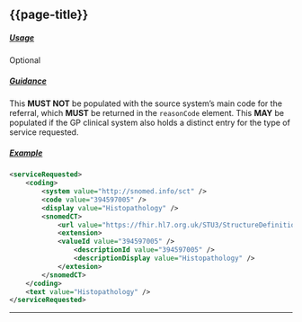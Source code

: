 ## {{page-title}}

<h5><ins>Usage</ins></h5>

<span class="mro-circle optional" title="Optional"></span> Optional

<h5><ins>Guidance</ins></h5>

This **MUST NOT** be populated with the source system’s main code for the referral, which **MUST** be returned in the `reasonCode` element. This **MAY** be populated if the GP clinical system also holds a distinct entry for the type of service requested.

<h5><ins>Example</ins></h5>

```xml
<serviceRequested>
    <coding>
        <system value="http://snomed.info/sct" />
        <code value="394597005" />
        <display value="Histopathology" />
        <snomedCT>
            <url value="https://fhir.hl7.org.uk/STU3/StructureDefinition/Extension-coding-sctdescid" />
            <extension>
            <valueId value="394597005" />
                <descriptionId value="394597005" />
                <descriptionDisplay value="Histopathology" />
            </extesion>
        </snomedCT>
    </coding>
    <text value="Histopathology" />
</serviceRequested>
```

---